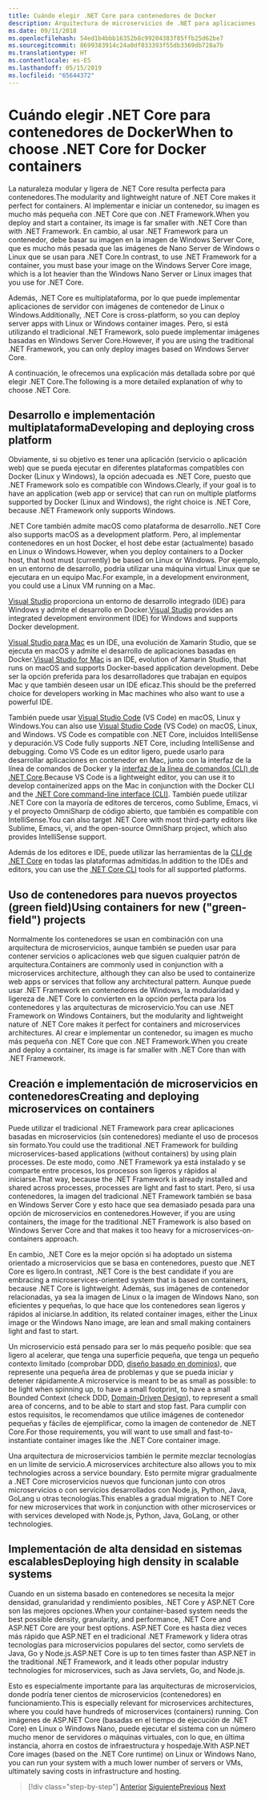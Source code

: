 ```yaml
---
title: Cuándo elegir .NET Core para contenedores de Docker
description: Arquitectura de microservicios de .NET para aplicaciones .NET en contenedor | Cuándo elegir .NET Core para contenedores de Docker
ms.date: 09/11/2018
ms.openlocfilehash: 54ed1b4bbb16352b8c99204383f85ffb25d62be7
ms.sourcegitcommit: 8699383914c24a0df033393f55db3369db728a7b
ms.translationtype: HT
ms.contentlocale: es-ES
ms.lasthandoff: 05/15/2019
ms.locfileid: "65644372"
---
```

# <a name="when-to-choose-net-core-for-docker-containers"></a><span data-ttu-id="5fc15-103">Cuándo elegir .NET Core para contenedores de Docker</span><span class="sxs-lookup"><span data-stu-id="5fc15-103">When to choose .NET Core for Docker containers</span></span>

<span data-ttu-id="5fc15-104">La naturaleza modular y ligera de .NET Core resulta perfecta para contenedores.</span><span class="sxs-lookup"><span data-stu-id="5fc15-104">The modularity and lightweight nature of .NET Core makes it perfect for containers.</span></span> <span data-ttu-id="5fc15-105">Al implementar e iniciar un contenedor, su imagen es mucho más pequeña con .NET Core que con .NET Framework.</span><span class="sxs-lookup"><span data-stu-id="5fc15-105">When you deploy and start a container, its image is far smaller with .NET Core than with .NET Framework.</span></span> <span data-ttu-id="5fc15-106">En cambio, al usar .NET Framework para un contenedor, debe basar su imagen en la imagen de Windows Server Core, que es mucho más pesada que las imágenes de Nano Server de Windows o Linux que se usan para .NET Core.</span><span class="sxs-lookup"><span data-stu-id="5fc15-106">In contrast, to use .NET Framework for a container, you must base your image on the Windows Server Core image, which is a lot heavier than the Windows Nano Server or Linux images that you use for .NET Core.</span></span>

<span data-ttu-id="5fc15-107">Además, .NET Core es multiplataforma, por lo que puede implementar aplicaciones de servidor con imágenes de contenedor de Linux o Windows.</span><span class="sxs-lookup"><span data-stu-id="5fc15-107">Additionally, .NET Core is cross-platform, so you can deploy server apps with Linux or Windows container images.</span></span> <span data-ttu-id="5fc15-108">Pero, si está utilizando el tradicional .NET Framework, solo puede implementar imágenes basadas en Windows Server Core.</span><span class="sxs-lookup"><span data-stu-id="5fc15-108">However, if you are using the traditional .NET Framework, you can only deploy images based on Windows Server Core.</span></span>

<span data-ttu-id="5fc15-109">A continuación, le ofrecemos una explicación más detallada sobre por qué elegir .NET Core.</span><span class="sxs-lookup"><span data-stu-id="5fc15-109">The following is a more detailed explanation of why to choose .NET Core.</span></span>

## <a name="developing-and-deploying-cross-platform"></a><span data-ttu-id="5fc15-110">Desarrollo e implementación multiplataforma</span><span class="sxs-lookup"><span data-stu-id="5fc15-110">Developing and deploying cross platform</span></span>

<span data-ttu-id="5fc15-111">Obviamente, si su objetivo es tener una aplicación (servicio o aplicación web) que se pueda ejecutar en diferentes plataformas compatibles con Docker (Linux y Windows), la opción adecuada es .NET Core, puesto que .NET Framework solo es compatible con Windows.</span><span class="sxs-lookup"><span data-stu-id="5fc15-111">Clearly, if your goal is to have an application (web app or service) that can run on multiple platforms supported by Docker (Linux and Windows), the right choice is .NET Core, because .NET Framework only supports Windows.</span></span>

<span data-ttu-id="5fc15-112">.NET Core también admite macOS como plataforma de desarrollo.</span><span class="sxs-lookup"><span data-stu-id="5fc15-112">.NET Core also supports macOS as a development platform.</span></span> <span data-ttu-id="5fc15-113">Pero, al implementar contenedores en un host Docker, el host debe estar (actualmente) basado en Linux o Windows.</span><span class="sxs-lookup"><span data-stu-id="5fc15-113">However, when you deploy containers to a Docker host, that host must (currently) be based on Linux or Windows.</span></span> <span data-ttu-id="5fc15-114">Por ejemplo, en un entorno de desarrollo, podría utilizar una máquina virtual Linux que se ejecutara en un equipo Mac.</span><span class="sxs-lookup"><span data-stu-id="5fc15-114">For example, in a development environment, you could use a Linux VM running on a Mac.</span></span>

<span data-ttu-id="5fc15-115">[Visual Studio](https://www.visualstudio.com/vs/) proporciona un entorno de desarrollo integrado (IDE) para Windows y admite el desarrollo en Docker.</span><span class="sxs-lookup"><span data-stu-id="5fc15-115">[Visual Studio](https://www.visualstudio.com/vs/) provides an integrated development environment (IDE) for Windows and supports Docker development.</span></span>

<span data-ttu-id="5fc15-116">[Visual Studio para Mac](https://www.visualstudio.com/vs/visual-studio-mac/) es un IDE, una evolución de Xamarin Studio, que se ejecuta en macOS y admite el desarrollo de aplicaciones basadas en Docker.</span><span class="sxs-lookup"><span data-stu-id="5fc15-116">[Visual Studio for Mac](https://www.visualstudio.com/vs/visual-studio-mac/) is an IDE, evolution of Xamarin Studio, that runs on macOS and supports Docker-based application development.</span></span> <span data-ttu-id="5fc15-117">Debe ser la opción preferida para los desarrolladores que trabajan en equipos Mac y que también deseen usar un IDE eficaz.</span><span class="sxs-lookup"><span data-stu-id="5fc15-117">This should be the preferred choice for developers working in Mac machines who also want to use a powerful IDE.</span></span>

<span data-ttu-id="5fc15-118">También puede usar [Visual Studio Code](https://code.visualstudio.com/) (VS Code) en macOS, Linux y Windows.</span><span class="sxs-lookup"><span data-stu-id="5fc15-118">You can also use [Visual Studio Code](https://code.visualstudio.com/) (VS Code) on macOS, Linux, and Windows.</span></span> <span data-ttu-id="5fc15-119">VS Code es compatible con .NET Core, incluidos IntelliSense y depuración.</span><span class="sxs-lookup"><span data-stu-id="5fc15-119">VS Code fully supports .NET Core, including IntelliSense and debugging.</span></span> <span data-ttu-id="5fc15-120">Como VS Code es un editor ligero, puede usarlo para desarrollar aplicaciones en contenedor en Mac, junto con la interfaz de la línea de comandos de Docker y la [interfaz de la línea de comandos (CLI) de .NET Core](../../../core/tools/index.md).</span><span class="sxs-lookup"><span data-stu-id="5fc15-120">Because VS Code is a lightweight editor, you can use it to develop containerized apps on the Mac in conjunction with the Docker CLI and the [.NET Core command-line interface (CLI)](../../../core/tools/index.md).</span></span> <span data-ttu-id="5fc15-121">También puede utilizar .NET Core con la mayoría de editores de terceros, como Sublime, Emacs, vi y el proyecto OmniSharp de código abierto, que también es compatible con IntelliSense.</span><span class="sxs-lookup"><span data-stu-id="5fc15-121">You can also target .NET Core with most third-party editors like Sublime, Emacs, vi, and the open-source OmniSharp project, which also provides IntelliSense support.</span></span>

<span data-ttu-id="5fc15-122">Además de los editores e IDE, puede utilizar las herramientas de la [CLI de .NET Core](../../../core/tools/index.md) en todas las plataformas admitidas.</span><span class="sxs-lookup"><span data-stu-id="5fc15-122">In addition to the IDEs and editors, you can use the [.NET Core CLI](../../../core/tools/index.md) tools for all supported platforms.</span></span>

## <a name="using-containers-for-new-green-field-projects"></a><span data-ttu-id="5fc15-123">Uso de contenedores para nuevos proyectos (green field)</span><span class="sxs-lookup"><span data-stu-id="5fc15-123">Using containers for new ("green-field") projects</span></span>

<span data-ttu-id="5fc15-124">Normalmente los contenedores se usan en combinación con una arquitectura de microservicios, aunque también se pueden usar para contener servicios o aplicaciones web que siguen cualquier patrón de arquitectura.</span><span class="sxs-lookup"><span data-stu-id="5fc15-124">Containers are commonly used in conjunction with a microservices architecture, although they can also be used to containerize web apps or services that follow any architectural pattern.</span></span> <span data-ttu-id="5fc15-125">Aunque puede usar .NET Framework en contenedores de Windows, la modularidad y ligereza de .NET Core lo convierten en la opción perfecta para los contenedores y las arquitecturas de microservicio.</span><span class="sxs-lookup"><span data-stu-id="5fc15-125">You can use .NET Framework on Windows Containers, but the modularity and lightweight nature of .NET Core makes it perfect for containers and microservices architectures.</span></span> <span data-ttu-id="5fc15-126">Al crear e implementar un contenedor, su imagen es mucho más pequeña con .NET Core que con .NET Framework.</span><span class="sxs-lookup"><span data-stu-id="5fc15-126">When you create and deploy a container, its image is far smaller with .NET Core than with .NET Framework.</span></span>

## <a name="creating-and-deploying-microservices-on-containers"></a><span data-ttu-id="5fc15-127">Creación e implementación de microservicios en contenedores</span><span class="sxs-lookup"><span data-stu-id="5fc15-127">Creating and deploying microservices on containers</span></span>

<span data-ttu-id="5fc15-128">Puede utilizar el tradicional .NET Framework para crear aplicaciones basadas en microservicios (sin contenedores) mediante el uso de procesos sin formato.</span><span class="sxs-lookup"><span data-stu-id="5fc15-128">You could use the traditional .NET Framework for building microservices-based applications (without containers) by using plain processes.</span></span> <span data-ttu-id="5fc15-129">De este modo, como .NET Framework ya está instalado y se comparte entre procesos, los procesos son ligeros y rápidos al iniciarse.</span><span class="sxs-lookup"><span data-stu-id="5fc15-129">That way, because the .NET Framework is already installed and shared across processes, processes are light and fast to start.</span></span> <span data-ttu-id="5fc15-130">Pero, si usa contenedores, la imagen del tradicional .NET Framework también se basa en Windows Server Core y esto hace que sea demasiado pesada para una opción de microservicios en contenedores.</span><span class="sxs-lookup"><span data-stu-id="5fc15-130">However, if you are using containers, the image for the traditional .NET Framework is also based on Windows Server Core and that makes it too heavy for a microservices-on-containers approach.</span></span>

<span data-ttu-id="5fc15-131">En cambio, .NET Core es la mejor opción si ha adoptado un sistema orientado a microservicios que se basa en contenedores, puesto que .NET Core es ligero.</span><span class="sxs-lookup"><span data-stu-id="5fc15-131">In contrast, .NET Core is the best candidate if you are embracing a microservices-oriented system that is based on containers, because .NET Core is lightweight.</span></span> <span data-ttu-id="5fc15-132">Además, sus imágenes de contenedor relacionadas, ya sea la imagen de Linux o la imagen de Windows Nano, son eficientes y pequeñas, lo que hace que los contenedores sean ligeros y rápidos al iniciarse.</span><span class="sxs-lookup"><span data-stu-id="5fc15-132">In addition, its related container images, either the Linux image or the Windows Nano image, are lean and small making containers light and fast to start.</span></span>

<span data-ttu-id="5fc15-133">Un microservicio está pensado para ser lo más pequeño posible: que sea ligero al acelerar, que tenga una superficie pequeña, que tenga un pequeño contexto limitado (comprobar DDD, [diseño basado en dominios](https://en.wikipedia.org/wiki/Domain-driven_design)), que represente una pequeña área de problemas y que se pueda iniciar y detener rápidamente.</span><span class="sxs-lookup"><span data-stu-id="5fc15-133">A microservice is meant to be as small as possible: to be light when spinning up, to have a small footprint, to have a small Bounded Context (check DDD, [Domain-Driven Design](https://en.wikipedia.org/wiki/Domain-driven_design)), to represent a small area of concerns, and to be able to start and stop fast.</span></span> <span data-ttu-id="5fc15-134">Para cumplir con estos requisitos, le recomendamos que utilice imágenes de contenedor pequeñas y fáciles de ejemplificar, como la imagen de contenedor de .NET Core.</span><span class="sxs-lookup"><span data-stu-id="5fc15-134">For those requirements, you will want to use small and fast-to-instantiate container images like the .NET Core container image.</span></span>

<span data-ttu-id="5fc15-135">Una arquitectura de microservicios también le permite mezclar tecnologías en un límite de servicio.</span><span class="sxs-lookup"><span data-stu-id="5fc15-135">A microservices architecture also allows you to mix technologies across a service boundary.</span></span> <span data-ttu-id="5fc15-136">Esto permite migrar gradualmente a .NET Core microservicios nuevos que funcionan junto con otros microservicios o con servicios desarrollados con Node.js, Python, Java, GoLang u otras tecnologías.</span><span class="sxs-lookup"><span data-stu-id="5fc15-136">This enables a gradual migration to .NET Core for new microservices that work in conjunction with other microservices or with services developed with Node.js, Python, Java, GoLang, or other technologies.</span></span>

## <a name="deploying-high-density-in-scalable-systems"></a><span data-ttu-id="5fc15-137">Implementación de alta densidad en sistemas escalables</span><span class="sxs-lookup"><span data-stu-id="5fc15-137">Deploying high density in scalable systems</span></span>

<span data-ttu-id="5fc15-138">Cuando en un sistema basado en contenedores se necesita la mejor densidad, granularidad y rendimiento posibles, .NET Core y ASP.NET Core son las mejores opciones.</span><span class="sxs-lookup"><span data-stu-id="5fc15-138">When your container-based system needs the best possible density, granularity, and performance, .NET Core and ASP.NET Core are your best options.</span></span> <span data-ttu-id="5fc15-139">ASP.NET Core es hasta diez veces más rápido que ASP.NET en el tradicional .NET Framework y lidera otras tecnologías para microservicios populares del sector, como servlets de Java, Go y Node.js.</span><span class="sxs-lookup"><span data-stu-id="5fc15-139">ASP.NET Core is up to ten times faster than ASP.NET in the traditional .NET Framework, and it leads other popular industry technologies for microservices, such as Java servlets, Go, and Node.js.</span></span>

<span data-ttu-id="5fc15-140">Esto es especialmente importante para las arquitecturas de microservicios, donde podría tener cientos de microservicios (contenedores) en funcionamiento.</span><span class="sxs-lookup"><span data-stu-id="5fc15-140">This is especially relevant for microservices architectures, where you could have hundreds of microservices (containers) running.</span></span> <span data-ttu-id="5fc15-141">Con imágenes de ASP.NET Core (basadas en el tiempo de ejecución de .NET Core) en Linux o Windows Nano, puede ejecutar el sistema con un número mucho menor de servidores o máquinas virtuales, con lo que, en última instancia, ahorra en costos de infraestructura y hospedaje.</span><span class="sxs-lookup"><span data-stu-id="5fc15-141">With ASP.NET Core images (based on the .NET Core runtime) on Linux or Windows Nano, you can run your system with a much lower number of servers or VMs, ultimately saving costs in infrastructure and hosting.</span></span>

>[!div class="step-by-step"]
><span data-ttu-id="5fc15-142">[Anterior](general-guidance.md)
>[Siguiente](net-framework-container-scenarios.md)</span><span class="sxs-lookup"><span data-stu-id="5fc15-142">[Previous](general-guidance.md)
[Next](net-framework-container-scenarios.md)</span></span>
